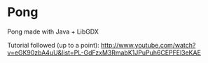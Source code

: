 Pong
====

Pong made with Java + LibGDX

Tutorial followed (up to a point): http://www.youtube.com/watch?v=eGK90zbA4uU&list=PL-GdFzxM3RmabK1JPuPuh6CEPFEl3eKAE
